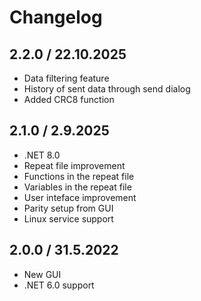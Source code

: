 ﻿Changelog
=========

2.2.0 / 22.10.2025
------------------

- Data filtering feature  
- History of sent data through send dialog
- Added CRC8 function

2.1.0 / 2.9.2025
------------------

- .NET 8.0
- Repeat file improvement
- Functions in the repeat file
- Variables in the repeat file
- User inteface improvement
- Parity setup from GUI
- Linux service support

2.0.0 / 31.5.2022
------------------

- New GUI
- .NET 6.0 support
